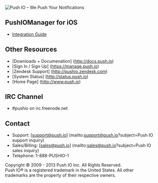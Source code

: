![Push IO – We Push Your Notifications](http://push.io/wp-content/uploads/2012/05/pushio_logo.png)

## PushIOManager for iOS

* [Integration Guide](https://pushio.zendesk.com/entries/22286612-Step-By-Step-Push-IO-Setup-Instructions-iOS-)

## Other Resources
* [Downloads + Documenation] (http://docs.push.io)
* [Sign In / Sign Up] (https://manage.push.io)
* [Zendesk Support] (http://pushio.zendesk.com)
* [System Status] (http://status.push.io)
* [Home Page] (http://www.push.io)

## IRC Channel
* #pushio on irc.freenode.net

## Contact
* Support: [support@push.io] (mailto:support@push.io?subject=Push IO support inquiry)
* Sales/Billing: [sales@push.io] (mailto:sales@push.io?subject=Push IO sales inquiry)
* Telephone: 1-888-PUSHIO-1

Copyright © 2009 - 2013 Push IO Inc. All Rights Reserved.  
Push IO® is a registered trademark in the United States. All other trademarks are the property of their respective owners.


